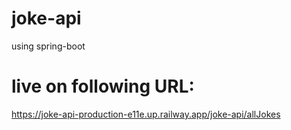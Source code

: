 # joke-api
using spring-boot
# live on following URL:
https://joke-api-production-e11e.up.railway.app/joke-api/allJokes
